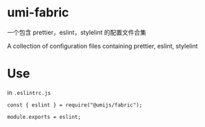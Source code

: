 # umi-fabric

一个包含 prettier，eslint，stylelint 的配置文件合集

A collection of configuration files containing prettier, eslint, stylelint

# Use

in `.eslintrc.js`

```tsx
const { eslint } = require("@umijs/fabric");

module.exports = eslint;
```

